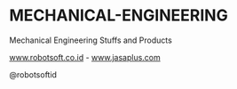 # MECHANICAL-ENGINEERING
Mechanical Engineering Stuffs and Products

www.robotsoft.co.id - www.jasaplus.com

@robotsoftid
